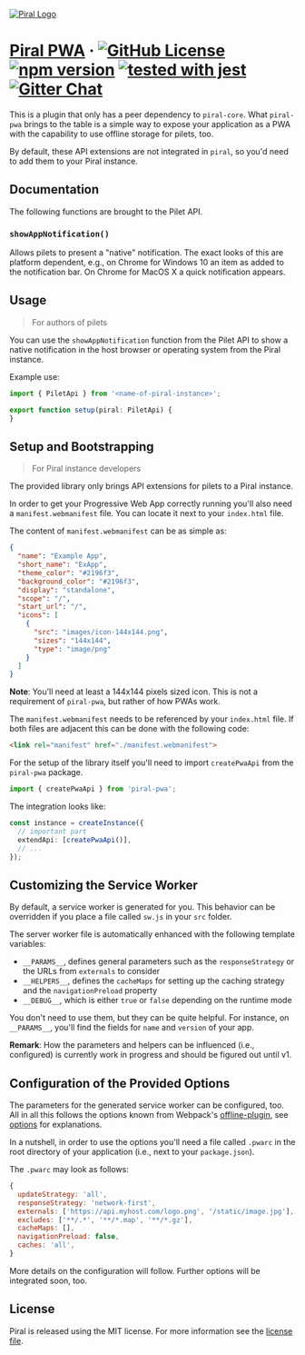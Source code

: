 [![Piral Logo](https://github.com/smapiot/piral/raw/master/docs/assets/logo.png)](https://piral.io)

# [Piral PWA](https://piral.io) &middot; [![GitHub License](https://img.shields.io/badge/license-MIT-blue.svg)](https://github.com/smapiot/piral/blob/master/LICENSE) [![npm version](https://img.shields.io/npm/v/piral-pwa.svg?style=flat)](https://www.npmjs.com/package/piral-pwa) [![tested with jest](https://img.shields.io/badge/tested_with-jest-99424f.svg)](https://jestjs.io) [![Gitter Chat](https://badges.gitter.im/gitterHQ/gitter.png)](https://gitter.im/piral-io/community)

This is a plugin that only has a peer dependency to `piral-core`. What `piral-pwa` brings to the table is a simple way to expose your application as a PWA with the capability to use offline storage for pilets, too.

By default, these API extensions are not integrated in `piral`, so you'd need to add them to your Piral instance.

## Documentation

The following functions are brought to the Pilet API.

### `showAppNotification()`

Allows pilets to present a "native" notification. The exact looks of this are platform dependent, e.g., on Chrome for Windows 10 an item as added to the notification bar. On Chrome for MacOS X a quick notification appears.

## Usage

> For authors of pilets

You can use the `showAppNotification` function from the Pilet API to show a native notification in the host browser or operating system from the Piral instance.

Example use:

```ts
import { PiletApi } from '<name-of-piral-instance>';

export function setup(piral: PiletApi) {
}
```

## Setup and Bootstrapping

> For Piral instance developers

The provided library only brings API extensions for pilets to a Piral instance.

In order to get your Progressive Web App correctly running you'll also need a `manifest.webmanifest` file. You can locate it next to your `index.html` file.

The content of `manifest.webmanifest` can be as simple as:

```json
{
  "name": "Example App",
  "short_name": "ExApp",
  "theme_color": "#2196f3",
  "background_color": "#2196f3",
  "display": "standalone",
  "scope": "/",
  "start_url": "/",
  "icons": [
    {
      "src": "images/icon-144x144.png",
      "sizes": "144x144",
      "type": "image/png"
    }
  ]
}
```

**Note**: You'll need at least a 144x144 pixels sized icon. This is not a requirement of `piral-pwa`, but rather of how PWAs work.

The `manifest.webmanifest` needs to be referenced by your `index.html` file. If both files are adjacent this can be done with the following code:

```html
<link rel="manifest" href="./manifest.webmanifest">
```

For the setup of the library itself you'll need to import `createPwaApi` from the `piral-pwa` package.

```ts
import { createPwaApi } from 'piral-pwa';
```

The integration looks like:

```ts
const instance = createInstance({
  // important part
  extendApi: [createPwaApi()],
  // ...
});
```

## Customizing the Service Worker

By default, a service worker is generated for you. This behavior can be overridden if you place a file called `sw.js` in your `src` folder.

The server worker file is automatically enhanced with the following template variables:

- `__PARAMS__`, defines general parameters such as the `responseStrategy` or the URLs from `externals` to consider
- `__HELPERS__`, defines the `cacheMaps` for setting up the caching strategy and the `navigationPreload` property
- `__DEBUG__`, which is either `true` or `false` depending on the runtime mode

You don't need to use them, but they can be quite helpful. For instance, on `__PARAMS__`, you'll find the fields for `name` and `version` of your app.

**Remark**: How the parameters and helpers can be influenced (i.e., configured) is currently work in progress and should be figured out until v1.

## Configuration of the Provided Options

The parameters for the generated service worker can be configured, too. All in all this follows the options known from Webpack's [offline-plugin](https://github.com/NekR/offline-plugin), see [options](https://github.com/NekR/offline-plugin/blob/master/docs/options.md) for explanations.

In a nutshell, in order to use the options you'll need a file called `.pwarc` in the root directory of your application (i.e., next to your `package.json`).

The `.pwarc` may look as follows:

```js
{
  updateStrategy: 'all',
  responseStrategy: 'network-first',
  externals: ['https://api.myhost.com/logo.png', '/static/image.jpg'],
  excludes: ['**/.*', '**/*.map', '**/*.gz'],
  cacheMaps: [],
  navigationPreload: false,
  caches: 'all',
}
```

More details on the configuration will follow. Further options will be integrated soon, too.

## License

Piral is released using the MIT license. For more information see the [license file](./LICENSE).
